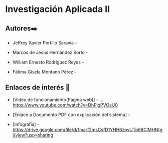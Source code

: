 # Investigación Aplicada II


## Autores✒️

* Jeffrey Xavier Portillo Saravia - 				

* Marcos de Jesús Hernández Sorto - 

* William Ernesto Rodriguez Reyes -	

* Fátima Gisela Montano Pérez -			



## Enlaces de interés 👀


* [Video de funcionamiento(Página web)] - ... https://www.youtube.com/watch?v=DhPjgPVOsU0

* [Enlace a Documento PDF con explicación del sistema] - 

* [Infografía] - https://drive.google.com/file/d/1marf2msCsfD1YHH6zovUTp68ClMHNtgi/view?usp=sharing


